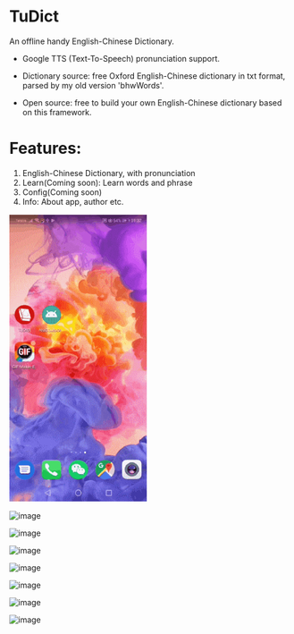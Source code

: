 # TuDict
An offline handy English-Chinese Dictionary.

- Google TTS (Text-To-Speech) pronunciation support.

- Dictionary source: free Oxford English-Chinese dictionary in txt format, parsed by my old version 'bhwWords'.

- Open source: free to build your own English-Chinese dictionary based on this framework.

# Features:
1. English-Chinese Dictionary, with pronunciation
2. Learn(Coming soon): Learn words and phrase
3. Config(Coming soon)
4. Info: About app, author etc.

![img](https://raw.githubusercontent.com/MikeHongweiBai/TuDict/master/images/8.gif)



![image](https://raw.githubusercontent.com/hongweibai/TuDict/master/images/Screenshot_1.png)

![image](https://raw.githubusercontent.com/hongweibai/TuDict/master/images/Screenshot_2.png)

![image](https://raw.githubusercontent.com/hongweibai/TuDict/master/images/Screenshot_3.png)

![image](https://raw.githubusercontent.com/hongweibai/TuDict/master/images/Screenshot_4.png)

![image](https://raw.githubusercontent.com/hongweibai/TuDict/master/images/Screenshot_5.png)

![image](https://raw.githubusercontent.com/hongweibai/TuDict/master/images/Screenshot_6.png)

![image](https://raw.githubusercontent.com/hongweibai/TuDict/master/images/Screenshot_7.png)

